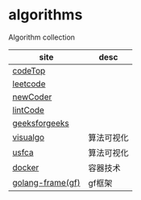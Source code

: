 # algorithms

Algorithm collection

| site                                                                        | desc  |
|-----------------------------------------------------------------------------|-------|
| [codeTop](https://codetop.cc/home)                                          |       |
| [leetcode](https://leetcode.cn/)                                            |       |
| [newCoder](https://www.nowcoder.com/exam/oj/ta?page=1&tpId=13&type=13)      |       |
| [lintCode](https://www.lintcode.com/problem/)                               |       |
| [geeksforgeeks](https://www.geeksforgeeks.org/sorting-algorithms/)          |       |
| [visualgo](https://visualgo.net/zh)                                         | 算法可视化 |
| [usfca](https://www.cs.usfca.edu/~galles/visualization/ComparisonSort.html) | 算法可视化 |
| [docker](https://docs.docker.com/compose/reference/)                        | 容器技术  |
| [golang-frame(gf)](https://github.com/gogf/gf)                              | gf框架  |
